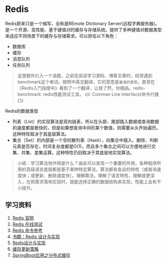 # Redis
Redis原来只是一个缩写，全称是REmote DIctionary Server(远程字典服务器)。是一个开源、高性能、基于键值对的缓存与存储系统。提供了多种键值对数据类型来适应不同场景下的缓存与存储需求。可以担任以下角色：
  * 数据库
  * 缓存
  * 消息队列
  * 任务队列

> 这里额外引入一个话题，之前在阅读学习源码、博客文章时，经常遇到benchmark这个单词，按照中英文翻译，它的意思是`基准的意思`，直至在《Redis入门指南中》看到了一个翻译，让我了然，你细品。redis-benchmark: redis性能测试工具。
> cli: Comman Line Interface(命令行接口)

Redis的数据类型
  * 列表（List）的实现算法是双向链表，所以在头部、尾部插入数据或查询数据的速度都是极快的，但是如果想查询中间的某个数值，则需要从头开始遍历。这种特性取决于其底层算法。
  * 集合（Set）的内部是一个空的散列表（Hash），向集合中插入、删除、判断元素是否存在，时间复杂度都是O(1)，而且多个集合之间可以方便地进行交集、并集、差集运算。这种特性仍旧取决于其底层地实现算法。

> 小结：学习算法地作用是什么？由此可以发现一个重要的作用，各种程序所用的高级语言底层都是基于某种特定算法，算法都有各自的特性（或查询速度快；或更新、删除速度快）。理解算法，理解了语言特性，理解就更深入，在把需求落地实现时，就能选择正确的数据结构来实现，性能上会有不小提升。

## 学习资料
1. [Redis 官网](https://redis.io/)
2. [Redis 在线测试](http://try.redis.io/)
3. [Redis 命令参考](http://doc.redisfans.com/)
4. [书籍：Redis 设计与实现](http://redisbook.com/)
5. [Redis设计与实现](http://redisbook.com/index.html)
6. [缓存更新策略](https://coolshell.cn/articles/17416.html?spm=5176.100239.0.0.EHDrfY)
7. [SpringBoot应用之分布式缓存](http://segmentfault.com/a/1190000004389938)